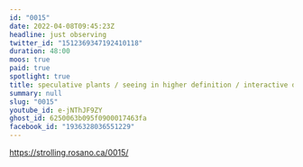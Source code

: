```yaml
---
id: "0015"
date: 2022-04-08T09:45:23Z
headline: just observing
twitter_id: "1512369347192410118"
duration: 48:00
moos: true
paid: true
spotlight: true
title: speculative plants / seeing in higher definition / interactive drawings
summary: null
slug: "0015"
youtube_id: e-jNThJF9ZY
ghost_id: 6250063b095f0900017463fa
facebook_id: "1936328036551229"
---
```

https://strolling.rosano.ca/0015/
